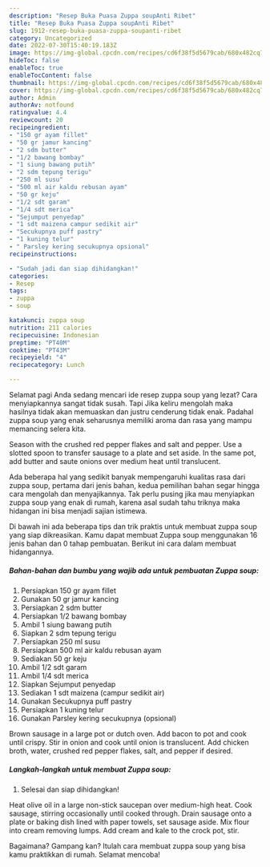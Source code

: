 ```yaml
---
description: "Resep Buka Puasa Zuppa soupAnti Ribet"
title: "Resep Buka Puasa Zuppa soupAnti Ribet"
slug: 1912-resep-buka-puasa-zuppa-soupanti-ribet
category: Uncategorized
date: 2022-07-30T15:40:19.183Z
image: https://img-global.cpcdn.com/recipes/cd6f38f5d5679cab/680x482cq70/zuppa-soup-foto-resep-utama.jpg
hideToc: false
enableToc: true
enableTocContent: false
thumbnail: https://img-global.cpcdn.com/recipes/cd6f38f5d5679cab/680x482cq70/zuppa-soup-foto-resep-utama.jpg
cover: https://img-global.cpcdn.com/recipes/cd6f38f5d5679cab/680x482cq70/zuppa-soup-foto-resep-utama.jpg
author: Admin
authorAv: notfound
ratingvalue: 4.4
reviewcount: 20
recipeingredient:
- "150 gr ayam fillet"
- "50 gr jamur kancing"
- "2 sdm butter"
- "1/2 bawang bombay"
- "1 siung bawang putih"
- "2 sdm tepung terigu"
- "250 ml susu"
- "500 ml air kaldu rebusan ayam"
- "50 gr keju"
- "1/2 sdt garam"
- "1/4 sdt merica"
- "Sejumput penyedap"
- "1 sdt maizena campur sedikit air"
- "Secukupnya puff pastry"
- "1 kuning telur"
- " Parsley kering secukupnya opsional"
recipeinstructions:

- "Sudah jadi dan siap dihidangkan!"
categories:
- Resep
tags:
- zuppa
- soup

katakunci: zuppa soup 
nutrition: 211 calories
recipecuisine: Indonesian
preptime: "PT40M"
cooktime: "PT43M"
recipeyield: "4"
recipecategory: Lunch

---
```



Selamat pagi Anda sedang mencari ide resep zuppa soup yang lezat? Cara menyiapkannya sangat tidak susah. Tapi Jika keliru mengolah maka hasilnya tidak akan memuaskan dan justru cenderung tidak enak. Padahal zuppa soup yang enak seharusnya memiliki aroma dan rasa yang mampu memancing selera kita.


Season with the crushed red pepper flakes and salt and pepper. Use a slotted spoon to transfer sausage to a plate and set aside. In the same pot, add butter and saute onions over medium heat until translucent.

Ada beberapa hal yang sedikit banyak mempengaruhi kualitas rasa dari zuppa soup, pertama dari jenis bahan, kedua pemilihan bahan segar hingga cara mengolah dan menyajikannya. Tak perlu pusing jika mau menyiapkan zuppa soup yang enak di rumah, karena asal sudah tahu triknya maka hidangan ini bisa menjadi sajian istimewa.


Di bawah ini ada beberapa tips dan trik praktis untuk membuat zuppa soup yang siap dikreasikan. Kamu dapat membuat Zuppa soup menggunakan 16 jenis bahan dan 0 tahap pembuatan. Berikut ini cara dalam membuat hidangannya.

<!--inarticleads1-->

##### Bahan-bahan dan bumbu yang wajib ada untuk pembuatan Zuppa soup:

1. Persiapkan 150 gr ayam fillet
1. Gunakan 50 gr jamur kancing
1. Persiapkan 2 sdm butter
1. Persiapkan 1/2 bawang bombay
1. Ambil 1 siung bawang putih
1. Siapkan 2 sdm tepung terigu
1. Persiapkan 250 ml susu
1. Persiapkan 500 ml air kaldu rebusan ayam
1. Sediakan 50 gr keju
1. Ambil 1/2 sdt garam
1. Ambil 1/4 sdt merica
1. Siapkan Sejumput penyedap
1. Sediakan 1 sdt maizena (campur sedikit air)
1. Gunakan Secukupnya puff pastry
1. Persiapkan 1 kuning telur
1. Gunakan  Parsley kering secukupnya (opsional)


Brown sausage in a large pot or dutch oven. Add bacon to pot and cook until crispy. Stir in onion and cook until onion is translucent. Add chicken broth, water, crushed red pepper flakes, salt, and pepper if desired. 

<!--inarticleads2-->

##### Langkah-langkah untuk membuat Zuppa soup:


1. Selesai dan siap dihidangkan!

Heat olive oil in a large non-stick saucepan over medium-high heat. Cook sausage, stirring occasionally until cooked through. Drain sausage onto a plate or baking dish lined with paper towels, set sausage aside. Mix flour into cream removing lumps. Add cream and kale to the crock pot, stir. 

Bagaimana? Gampang kan? Itulah cara membuat zuppa soup yang bisa kamu praktikkan di rumah. Selamat mencoba!
